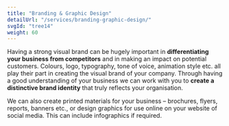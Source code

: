 ```yaml
---
title: "Branding & Graphic Design"
detailUrl: "/services/branding-graphic-design/"
svgId: "tree14"
weight: 60
---
```


Having a strong visual brand can be hugely important in **differentiating your business from competitors** and in making an impact on potential customers. Colours, logo, typography, tone of voice, animation style etc. all play their part in creating the visual brand of your company. Through having a good understanding of your business we can work with you to **create a distinctive brand identity** that truly reflects your organisation.

We can also create printed materials for your business – brochures, flyers, reports, banners etc., or design graphics for use online on your website of social media. This can include infographics if required.

